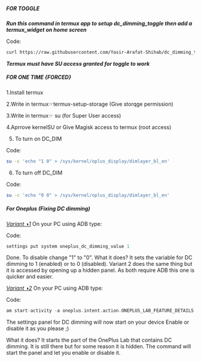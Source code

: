 ##### FOR TOGGLE

***Run this command in termux app to setup dc_dimming_toggle then add a termux_widget on home screen***

Code:
```bash
curl https://raw.githubusercontent.com/Yasir-Arafat-Shihab/dc_dimming_toggle/main/setup.sh | bash
```

***Termux must have SU access granted for toggle to work***

##### FOR ONE TIME {FORCED}

1.Install termux 

2.Write in termux☞termux-setup-storage
(Give storqge permission)

3.Write in termux☞ su 
(for Super User access)

4.Aprrove kernelSU or Give Magisk access to termux 
(root access) 

5. To turn on DC_DIM

Code:
```bash
su -c 'echo "1 0" > /sys/kernel/oplus_display/dimlayer_bl_en'
```

6. To turn off DC_DIM

Code:
```bash
su -c 'echo "0 0" > /sys/kernel/oplus_display/dimlayer_bl_en'
```

##### For Oneplus (Fixing DC dimming)​

<ins>*Variant ◑1*</ins>
On your PC using ADB type:

Code:
```adb shell
settings put system oneplus_dc_dimming_value 1
```
Done. To disable change "1" to "0".
What it does? It sets the variable for DC dimming to 1 (enabled) or to 0 (disabled). Variant 2 does the same thing but it is accessed by opening up a hidden panel. As both require ADB this one is quicker and easier.​


<ins>*Variant ◑2*</ins>
On your PC using ADB type:

Code:
```adb shell
am start-activity -a oneplus.intent.action.ONEPLUS_LAB_FEATURE_DETAILS -e oneplus_lab_feature_key oneplus_dc_dimming_value
```

The settings panel for DC dimming will now start on your device
Enable or disable it as you please ;)


What it does? It starts the part of the OnePlus Lab that contains DC dimming. It is still there but for some reason it is hidden. The command will start the panel and let you enable or disable it.
